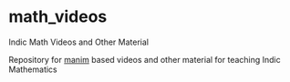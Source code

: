# math_videos
Indic Math Videos and Other Material

Repository for [manim](https://www.manim.community/) based videos and other material for teaching Indic Mathematics
